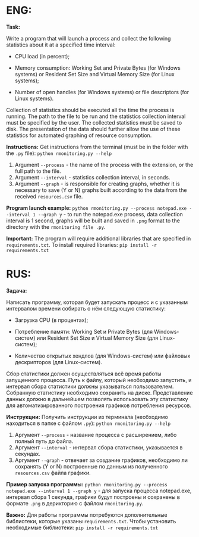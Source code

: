 # ENG:

**Task:**

Write a program that will launch a process and collect the following statistics about it at a specified time interval:

- CPU load (in percent);

- Memory consumption: Working Set and Private Bytes (for Windows systems) or Resident Set Size and Virtual Memory Size (for Linux systems);

- Number of open handles (for Windows systems) or file descriptors (for Linux systems).

Collection of statistics should be executed all the time the process is running. The path to the file to be run and the statistics collection interval must be specified by the user. The collected statistics must be saved to disk. The presentation of the data should further allow the use of these statistics for automated graphing of resource consumption.

**Instructions:**
Get instructions from the terminal (must be in the folder with the `.py` file):
`python rmonitoring.py --help `

1. Argument `--process` - the name of the process with the extension, or the full path to the file.
2. Argument `--interval` - statistics collection interval, in seconds.
3. Argument `--graph` - is responsible for creating graphs, whether it is necessary to save (Y or N) graphs built according to the data from the received `resources.csv` file.

**Program launch example:**
`python rmonitoring.py --process notepad.exe --interval 1 --graph y` - to run the notepad.exe process, data collection interval is 1 second, graphs will be built and saved in `.png` format to the directory with the `rmonitoring file .py`.

**Important:**
The program will require additional libraries that are specified in `requirements.txt`.
To install required libraries: `pip install -r requirements.txt`

# RUS:

**Задача:**

Написать программу, которая будет запускать процесс и с указанным интервалом времени собирать о нём следующую статистику:

- Загрузка CPU (в процентах);

- Потребление памяти: Working Set и Private Bytes (для Windows-систем) или Resident Set Size и Virtual Memory Size (для Linux-систем);

- Количество открытых хендлов (для Windows-систем) или файловых дескрипторов (для Linux-систем).

Сбор статистики должен осуществляться всё время работы запущенного процесса. Путь к файлу, который необходимо запустить, и интервал сбора статистики должны указываться пользователем. Собранную статистику необходимо сохранить на диске. Представление данных должно в дальнейшем позволять использовать эту статистику для автоматизированного построения графиков потребления ресурсов.

**Инструкции:**
Получить инструкции из терминала (необходимо находиться в папке с файлом `.py`):
`python rmonitoring.py --help  `

1. Аргумент `--process` - название процесса с расширением, либо полный путь до файла.
2. Аргумент `--interval` - интервал сбора статистики, указывается в секундах.
3. Аргумент `--graph` - отвечает за создание графиков, необходимо ли сохранять (Y or N) построенные по данным из полученного `resources.csv` файла графики.

**Пример запуска программы:**
`python rmonitoring.py --process notepad.exe --interval 1 --graph y` - для запуска процесса notepad.exe, интервал сбора 1 секунда, графики будут построены и сохранены в формате `.png` в дерикторию с файлом `rmonitoring.py`.

**Важно:**
Для работы программы потребуются дополнительные библиотеки, которые указаны `requirements.txt`.
Чтобы установить необходимые библиотеки: `pip install -r requirements.txt`

